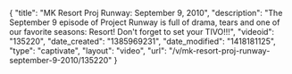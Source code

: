 {
    "title": "MK Resort Proj Runway: September 9, 2010",
    "description": "The September 9 episode of Project Runway is full of drama, tears and one of our favorite seasons: Resort! Don't forget to set your TIVO!!!",
    "videoid": "135220",
    "date_created": "1385969231",
    "date_modified": "1418181125",
    "type": "captivate",
    "layout": "video",
    "url": "\/v\/mk-resort-proj-runway-september-9-2010\/135220"
}